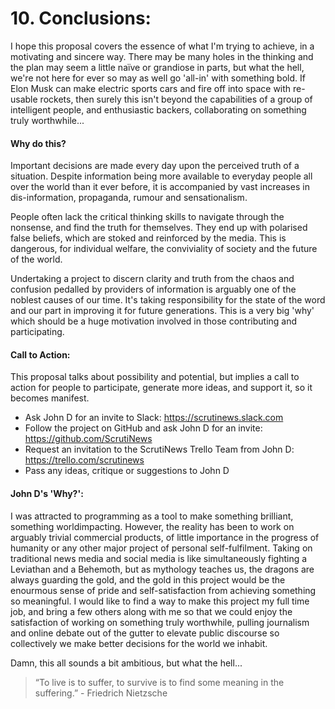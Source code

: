# 10. Conclusions:
I hope this proposal covers the essence of what I'm trying to achieve, in a motivating and sincere way. There may be many holes in the thinking and the plan may seem a little naïve or grandiose in parts, but what the hell, we're not here for ever so may as well go 'all-in' with something bold. If Elon Musk can make electric sports cars and fire off into space with re-usable rockets, then surely this isn't beyond the capabilities of a group of intelligent people, and enthusiastic backers, collaborating on something truly worthwhile...

#### Why do this? 
Important decisions are made every day upon the perceived truth of a situation. Despite information being more available to everyday people all over the world than it ever before, it is accompanied by vast increases in dis-information, propaganda, rumour and sensationalism.

People often lack the critical thinking skills to navigate through the nonsense, and find the truth for themselves. They end up with polarised false beliefs, which are stoked and reinforced by the media. This is dangerous, for individual welfare, the conviviality of society and the future of the world.

Undertaking a project to discern clarity and truth from the chaos and confusion pedalled by providers of information is arguably one of the noblest causes of our time. It's taking responsibility for the state of the word and our part in improving it for future generations. This is a very big 'why' which should be a huge motivation involved in those contributing and participating. 

#### Call to Action: 
This proposal talks about possibility and potential, but implies a call to action for people to participate, generate more ideas, and support it, so it becomes manifest.
* Ask John D for an invite to Slack: https://scrutinews.slack.com 
* Follow the project on GitHub and ask John D for an invite: https://github.com/ScrutiNews 
* Request an invitation to the ScrutiNews Trello Team from John D: https://trello.com/scrutinews 
* Pass any ideas, critique or suggestions to John D

#### John D's 'Why?': 
I was attracted to programming as a tool to make something brilliant, something worldimpacting. However, the reality has been to work on arguably trivial commercial products, of little importance in the progress of humanity or any other major project of personal self-fulfilment. Taking on traditional news media and social media is like simultaneously fighting a Leviathan and a Behemoth, but as mythology teaches us, the dragons are always guarding the gold, and the gold in this project would be the enourmous sense of pride and self-satisfaction from achieving something so meaningful.  I would like to find a way to make this project my full time job, and bring a few others along with me so that we could enjoy the satisfaction of working on something truly worthwhile, pulling journalism and online debate out of the gutter to elevate public discourse so collectively we make better decisions for the world we inhabit.

Damn, this all sounds a bit ambitious, but what the hell... 

> “To live is to suffer, to survive is to find some meaning in the suffering.” - Friedrich Nietzsche 
